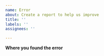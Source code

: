 ```yaml
---
name: Error
about: Create a report to help us improve
title: ''
labels: ''
assignees: ''

---
```


**Where you found the error**
